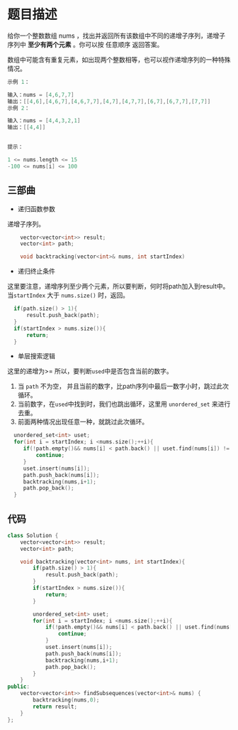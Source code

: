 # 题目描述

给你一个整数数组 nums ，找出并返回所有该数组中不同的递增子序列，递增子序列中 **至少有两个元素** 。你可以按 任意顺序 返回答案。

数组中可能含有重复元素，如出现两个整数相等，也可以视作递增序列的一种特殊情况。

``` cpp
示例 1：

输入：nums = [4,6,7,7]
输出：[[4,6],[4,6,7],[4,6,7,7],[4,7],[4,7,7],[6,7],[6,7,7],[7,7]]
示例 2：

输入：nums = [4,4,3,2,1]
输出：[[4,4]]
 

提示：

1 <= nums.length <= 15
-100 <= nums[i] <= 100
```

## 三部曲

* 递归函数参数

递增子序列。

``` cpp
    vector<vector<int>> result;
    vector<int> path;

    void backtracking(vector<int>& nums, int startIndex)
```

* 递归终止条件

这里要注意，递增序列至少两个元素，所以要判断，何时将path加入到result中。
当`startIndex` 大于 `nums.size()` 时，返回。

``` cpp
  if(path.size() > 1){
      result.push_back(path);
  }
  if(startIndex > nums.size()){
      return;
  }
```

* 单层搜索逻辑
  
这里的递增为>= 所以，要判断`used`中是否包含当前的数字。

  1. 当 `path` 不为空， 并且当前的数字，比path序列中最后一数字小时，跳过此次循环。
  2. 当前数字，在`used`中找到时，我们也跳出循环，这里用 `unordered_set` 来进行去重。
  3. 前面两种情况出现任意一种，就跳过此次循环。

``` cpp
  unordered_set<int> uset;
  for(int i = startIndex; i <nums.size();++i){
     if(!path.empty()&& nums[i] < path.back() || uset.find(nums[i]) != uset.end()){
         continue;
     }
     uset.insert(nums[i]);
     path.push_back(nums[i]);
     backtracking(nums,i+1);
     path.pop_back();
  }
```

## 代码

``` cpp
class Solution {
    vector<vector<int>> result;
    vector<int> path;

    void backtracking(vector<int> nums, int startIndex){
        if(path.size() > 1){
            result.push_back(path);
        }
        if(startIndex > nums.size()){
            return;
        }

        unordered_set<int> uset;
        for(int i = startIndex; i <nums.size();++i){
            if(!path.empty()&& nums[i] < path.back() || uset.find(nums[i]) != uset.end()){
                continue;
            }
            uset.insert(nums[i]);
            path.push_back(nums[i]);
            backtracking(nums,i+1);
            path.pop_back();
        }
    }
public:
    vector<vector<int>> findSubsequences(vector<int>& nums) {
        backtracking(nums,0);
        return result;
    }
};
```
